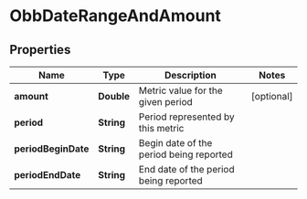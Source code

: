 

# ObbDateRangeAndAmount


## Properties

| Name | Type | Description | Notes |
|------------ | ------------- | ------------- | -------------|
|**amount** | **Double** | Metric value for the given period |  [optional] |
|**period** | **String** | Period represented by this metric |  |
|**periodBeginDate** | **String** | Begin date of the period being reported |  |
|**periodEndDate** | **String** | End date of the period being reported |  |




